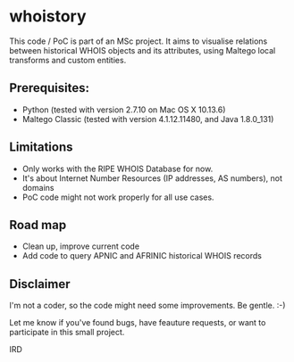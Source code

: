 # whoistory
This code / PoC is part of an MSc project.
It aims to visualise relations between historical WHOIS objects and its attributes, using Maltego local transforms and custom entities.

Prerequisites:
--------------
- Python (tested with version 2.7.10 on Mac OS X 10.13.6)
- Maltego Classic (tested with version 4.1.12.11480, and Java 1.8.0_131)

Limitations
-----------
- Only works with the RIPE WHOIS Database for now.
- It's about Internet Number Resources (IP addresses, AS numbers), not domains
- PoC code might not work properly for all use cases.

Road map
--------
- Clean up, improve current code
- Add code to query APNIC and AFRINIC historical WHOIS records

Disclaimer
----------
I'm not a coder, so the code might need some improvements. Be gentle. :-)

Let me know if you've found bugs, have feauture requests, or want to participate in this small project.

IRD
